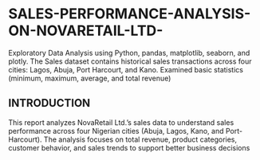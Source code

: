 # SALES-PERFORMANCE-ANALYSIS-ON-NOVARETAIL-LTD-
Exploratory Data Analysis using Python, pandas, matplotlib, seaborn, and plotly. The Sales dataset contains historical sales transactions across four cities: Lagos, Abuja, Port Harcourt, and Kano. Examined basic statistics (minimum, maximum, average, and total revenue) 
## INTRODUCTION
This report analyzes NovaRetail Ltd.’s sales data to understand sales performance across four Nigerian cities (Abuja, Lagos, Kano, and Port-Harcourt). 
The analysis focuses on total revenue, product categories, customer behavior, and sales trends to support better business decisions
